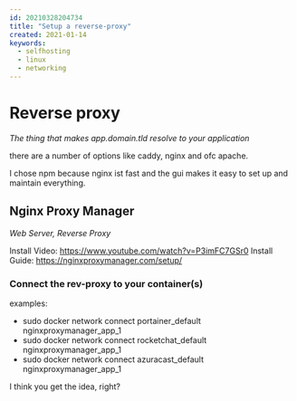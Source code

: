 ```yaml
---
id: 20210328204734
title: "Setup a reverse-proxy"
created: 2021-01-14
keywords:
  - selfhosting
  - linux
  - networking
---
```


# Reverse proxy

_The thing that makes app.domain.tld resolve to your application_

there are a number of options like caddy, nginx and ofc apache.

I chose npm because nginx ist fast and the gui makes it easy to set up and maintain everything.

## Nginx Proxy Manager

_Web Server, Reverse Proxy_

Install Video: https://www.youtube.com/watch?v=P3imFC7GSr0
Install Guide: https://nginxproxymanager.com/setup/

### Connect the rev-proxy to your container(s)

examples:

- sudo docker network connect portainer_default nginxproxymanager_app_1
- sudo docker network connect rocketchat_default nginxproxymanager_app_1
- sudo docker network connect azuracast_default nginxproxymanager_app_1

I think you get the idea, right?
